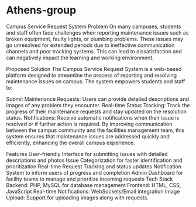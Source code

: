 # Athens-group

Campus Service Request System
Problem
On many campuses, students and staff often face challenges when reporting maintenance issues such as broken equipment, faulty lights, or plumbing problems. These issues may go unresolved for extended periods due to ineffective communication channels and poor tracking systems. This can lead to dissatisfaction and can negatively impact the learning and working environment.

Proposed Solution
The Campus Service Request System is a web-based platform designed to streamline the process of reporting and resolving maintenance issues on campus. The system empowers students and staff to:

Submit Maintenance Requests: Users can provide detailed descriptions and images of any problem they encounter.
Real-time Status Tracking: Track the progress of their maintenance requests and stay updated on the resolution status.
Notifications: Receive automatic notifications when their issue is resolved or if further action is required.
By improving communication between the campus community and the facilities management team, this system ensures that maintenance issues are addressed quickly and efficiently, enhancing the overall campus experience.

Features
User-friendly Interface for submitting issues with detailed descriptions and photos
Issue Categorization for faster identification and prioritization
Real-time Request Tracking and status updates
Notification System to inform users of progress and completion
Admin Dashboard for facility teams to manage and prioritize incoming requests
Tech Stack
Backend: PHP, MySQL for database management
Frontend: HTML, CSS, JavaScript
Real-time Notifications: WebSockets/Email integration
Image Upload: Support for uploading images along with requests.
